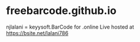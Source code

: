 # freebarcode.github.io
njlalani = keyysoft.BarCode for .online Live hosted at https://bsite.net/lalani786
